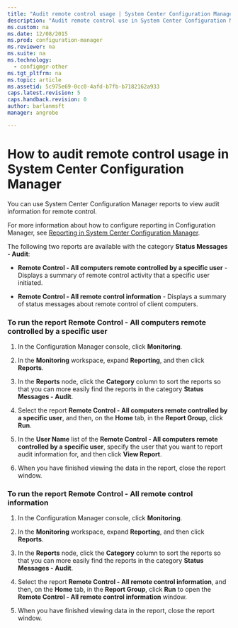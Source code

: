 ```yaml
---
title: "Audit remote control usage | System Center Configuration Manager"
description: "Audit remote control use in System Center Configuration Manager."
ms.custom: na
ms.date: 12/08/2015
ms.prod: configuration-manager
ms.reviewer: na
ms.suite: na
ms.technology:
  - configmgr-other
ms.tgt_pltfrm: na
ms.topic: article
ms.assetid: 5c975e69-0cc0-4afd-b7fb-b7182162a933
caps.latest.revision: 5
caps.handback.revision: 0
author: barlanmsftmanager: angrobe

---
```

# How to audit remote control usage in System Center Configuration Manager
You can use System Center Configuration Manager reports to view audit information for remote control.  

 For more information about how to configure reporting in Configuration Manager, see [Reporting in System Center Configuration Manager](../../../../core/servers/manage/reporting.md).  

 The following two reports are available with the category **Status Messages - Audit**:  

-   **Remote Control - All computers remote controlled by a specific user** - Displays a summary of remote control activity that a specific user initiated.  

-   **Remote Control - All remote control information** - Displays a summary of status messages about remote control of client computers.  

### To run the report Remote Control - All computers remote controlled by a specific user  

1.  In the Configuration Manager console, click **Monitoring**.  

2.  In the **Monitoring** workspace, expand **Reporting**, and then click **Reports**.  

3.  In the **Reports** node, click the **Category** column to sort the reports so that you can more easily find the reports in the category **Status Messages - Audit**.  

4.  Select the report **Remote Control - All computers remote controlled by a specific user**, and then, on the **Home** tab, in the **Report Group**, click **Run**.  

5.  In the **User Name** list of the **Remote Control - All computers remote controlled by a specific user**, specify the user that you want to report audit information for, and then click **View Report**.  

6.  When you have finished viewing the data in the report, close the report window.  

### To run the report Remote Control - All remote control information  

1.  In the Configuration Manager console, click **Monitoring**.  

2.  In the **Monitoring** workspace, expand **Reporting**, and then click **Reports**.  

3.  In the **Reports** node, click the **Category** column to sort the reports so that you can more easily find the reports in the category **Status Messages - Audit**.  

4.  Select the report **Remote Control - All remote control information**, and then, on the **Home** tab, in the **Report Group**, click **Run** to open the **Remote Control - All remote control information** window.  

5.  When you have finished viewing data in the report, close the report window.  

